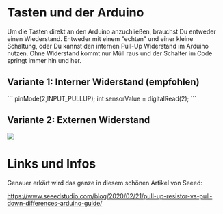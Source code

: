 # Tasten und der Arduino

Um die Tasten direkt an den Arduino anzuchließen, brauchst Du entweder einen Wiederstand.
Entweder mit einem "echten" und einer kleine Schaltung, oder Du kannst den internen Pull-Up Widerstand im Arduino nutzen. 
Ohne Widerstand kommt nur Müll raus und der Schalter im Code springt immer hin und her. 

## Variante 1: Interner Widerstand (empfohlen)

´´´
pinMode(2,INPUT_PULLUP);
int sensorValue = digitalRead(2);
´´´



## Variante 2: Externen Widerstand

![](https://www.seeedstudio.com/blog/wp-content/uploads/2020/02/image-39.png)


# Links und Infos

Genauer erkärt wird das ganze in diesem schönen Artikel von Seeed:

https://www.seeedstudio.com/blog/2020/02/21/pull-up-resistor-vs-pull-down-differences-arduino-guide/
